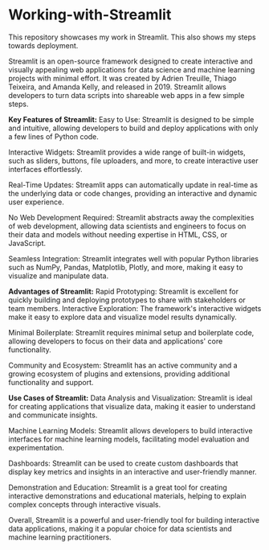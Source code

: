 # Working-with-Streamlit
This repository showcases my work in Streamlit. 
This also shows my steps towards deployment. 

Streamlit is an open-source framework designed to create interactive and visually appealing web applications for data science and machine learning projects with minimal effort. It was created by Adrien Treuille, Thiago Teixeira, and Amanda Kelly, and released in 2019. Streamlit allows developers to turn data scripts into shareable web apps in a few simple steps.

**Key Features of Streamlit:**
Easy to Use: Streamlit is designed to be simple and intuitive, allowing developers to build and deploy applications with only a few lines of Python code.

Interactive Widgets: Streamlit provides a wide range of built-in widgets, such as sliders, buttons, file uploaders, and more, to create interactive user interfaces effortlessly.

Real-Time Updates: Streamlit apps can automatically update in real-time as the underlying data or code changes, providing an interactive and dynamic user experience.

No Web Development Required: Streamlit abstracts away the complexities of web development, allowing data scientists and engineers to focus on their data and models without needing expertise in HTML, CSS, or JavaScript.

Seamless Integration: Streamlit integrates well with popular Python libraries such as NumPy, Pandas, Matplotlib, Plotly, and more, making it easy to visualize and manipulate data.

**Advantages of Streamlit:**
Rapid Prototyping: Streamlit is excellent for quickly building and deploying prototypes to share with stakeholders or team members.
Interactive Exploration: The framework's interactive widgets make it easy to explore data and visualize model results dynamically.

Minimal Boilerplate: Streamlit requires minimal setup and boilerplate code, allowing developers to focus on their data and applications' core functionality.

Community and Ecosystem: Streamlit has an active community and a growing ecosystem of plugins and extensions, providing additional functionality and support.

**Use Cases of Streamlit:**
Data Analysis and Visualization: Streamlit is ideal for creating applications that visualize data, making it easier to understand and communicate insights.

Machine Learning Models: Streamlit allows developers to build interactive interfaces for machine learning models, facilitating model evaluation and experimentation.

Dashboards: Streamlit can be used to create custom dashboards that display key metrics and insights in an interactive and user-friendly manner.

Demonstration and Education: Streamlit is a great tool for creating interactive demonstrations and educational materials, helping to explain complex concepts through interactive visuals.

Overall, Streamlit is a powerful and user-friendly tool for building interactive data applications, making it a popular choice for data scientists and machine learning practitioners.
